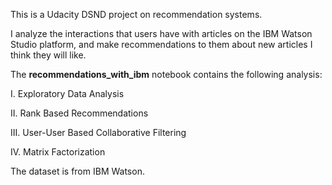 This is a Udacity DSND project on recommendation systems.

I analyze the interactions that users have with articles on the IBM Watson Studio platform, and make recommendations to them about new articles I think they will like.

The **recommendations_with_ibm** notebook contains the following analysis:  

I. Exploratory Data Analysis

II. Rank Based Recommendations

III. User-User Based Collaborative Filtering

IV. Matrix Factorization


The dataset is from IBM Watson.
